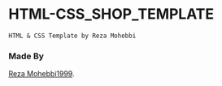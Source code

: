 # HTML-CSS_SHOP_TEMPLATE



```
HTML & CSS Template by Reza Mohebbi
```

### Made By
[Reza Mohebbi1999](https://github.com/rezamohebbi).
